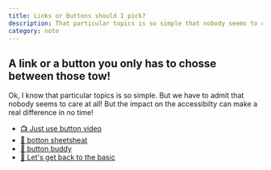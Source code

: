 ```yaml
---
title: Links or Buttons should I pick?
description: That particular topics is so simple that nobody seems to care.
category: note
---
```


## A link or a button you only has to chosse between those tow!

Ok, I know that particular topics is so simple. But we have to admit that nobody seems to care at all! But the impact on the accessibilty can make a real difference in no time!

<ul>
  <li><a target="_blank" href="https://www.youtube.com/watch?v=CZGqnp06DnI">📺 Just use button video</a></li>
  <li><a target="_blank" href="https://www.buttoncheatsheet.com/">🔖 botton sheetsheat</a></li>
  <li><a target="_blank" href="https://buttonbuddy.dev/">🔖 button buddy</a></li>
  <li><a target="_blank" href="https://www.tpgi.com/enough-with-the-role-play-lets-get-back-to-the-basics/">🔖 Let's get back to the basic</a></li>
</ul>

